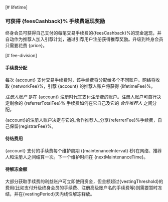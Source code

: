 [# lifetime]
### 可获得 {feesCashback}% 手续费返现奖励

终身会员可获得自己支付的每笔交易手续费的{feesCashback}%的现金返现，并自动作为推荐人加入引荐计划，通过引荐用户注册获得推荐奖励。升级到终身会员只需要花费 {price}。

[# fee-division]
#### 手续费分配
每次 {account} 支付交易手续费时，该手续费将分配给多个不同账户。网络将收取 {networkFee}%，引荐 {account} 的推荐人账户将获得 {lifetimeFee}%。

_注册人账户_ 是在 {account} 注册时代其支付注册费的账户。注册人账户可自行决定剩余的 {referrerTotalFee}% 手续费如何在它自己及它的 _合作推荐人_ 之间分配。

{account}的注册人账户决定与它的_合作推荐人_分享{referrerFee}%手续费，自己保留{registrarFee}%。
                            
                            
#### 待结费用
{account} 支付的手续费每个维护周期 ({maintenanceInterval} 秒)在网络、推荐人和注册人之间结算一次。下一个维护时间在 {nextMaintenanceTime}。
                 
#### 待解冻金额

大部分获取手续费的利益账户可立即使用资金，但金额超过{vestingThreshold}的费用(比如支付升级终身会员的手续费、注册高级账户名的手续费等)则需要暂时冻结，并在{vestingPeriod}天内线性解冻释放。